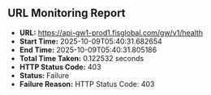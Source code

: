 ## URL Monitoring Report

- **URL:** https://api-gw1-prod1.fisglobal.com/gw/v1/health
- **Start Time:** 2025-10-09T05:40:31.682654
- **End Time:** 2025-10-09T05:40:31.805186
- **Total Time Taken:** 0.122532 seconds
- **HTTP Status Code:** 403
- **Status:** Failure
- **Failure Reason:** HTTP Status Code: 403

